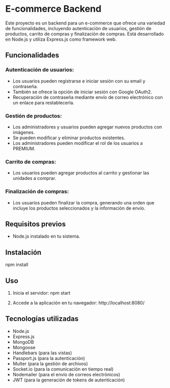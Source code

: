 # E-commerce Backend

Este proyecto es un backend para un e-commerce que ofrece una variedad de funcionalidades, incluyendo autenticación de usuarios, gestión de productos, carrito de compras y finalización de compras. Está desarrollado en Node.js y utiliza Express.js como framework web.

## Funcionalidades

### Autenticación de usuarios:

- Los usuarios pueden registrarse e iniciar sesión con su email y contraseña.
- También se ofrece la opción de iniciar sesión con Google OAuth2.
- Recuperación de contraseña mediante envío de correo electrónico con un enlace para restablecerla.

### Gestión de productos:

- Los administradores y usuarios pueden agregar nuevos productos con imágenes.
- Se pueden modificar y eliminar productos existentes.
- Los administradores pueden modificar el rol de los usuarios a PREMIUM.

### Carrito de compras:

- Los usuarios pueden agregar productos al carrito y gestionar las unidades a comprar.

### Finalización de compras:

- Los usuarios pueden finalizar la compra, generando una orden que incluye los productos seleccionados y la información de envío.

## Requisitos previos

- Node.js instalado en tu sistema.

## Instalación

npm install

## Uso

1. Inicia el servidor:
   npm start

2. Accede a la aplicación en tu navegador:
   http://localhost:8080/

## Tecnologías utilizadas

- Node.js
- Express.js
- MongoDB
- Mongoose
- Handlebars (para las vistas)
- Passport.js (para la autenticación)
- Multer (para la gestión de archivos)
- Socket.io (para la comunicación en tiempo real)
- Nodemailer (para el envío de correos electrónicos)
- JWT (para la generación de tokens de autenticación)
